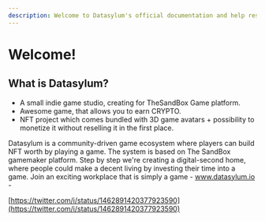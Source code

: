 ```yaml
---
description: Welcome to Datasylum's official documentation and help resource.
---
```


# Welcome!

## What is Datasylum?

* A small indie game studio, creating for TheSandBox Game platform.
* Awesome game, that allows you to earn CRYPTO.
* NFT project which comes bundled with 3D game avatars + possibility to monetize it without reselling it in the first place.

Datasylum is a community-driven game ecosystem where players can build NFT worth by playing  a game. The system is based on The SandBox gamemaker platform. Step by step we're creating a digital-second home, where people could make a decent living by investing their time into a game. Join an exciting workplace that is simply a game - www.datasylum.io -

[https://twitter.com/i/status/1462891420377923590](https://twitter.com/i/status/1462891420377923590)
